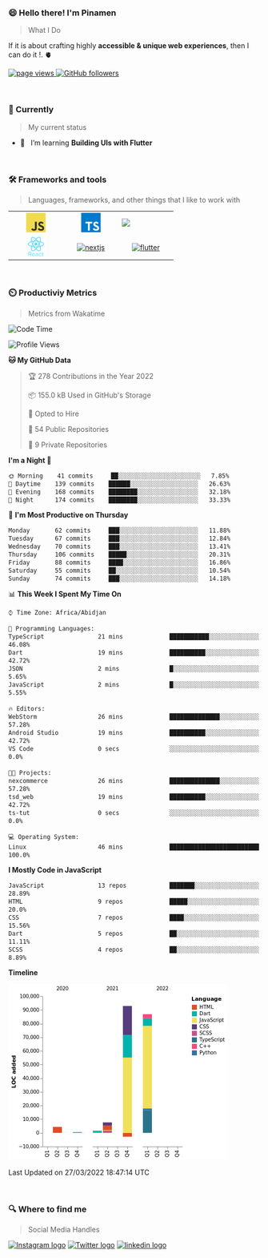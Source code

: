 ### 😄 Hello there! I'm Pinamen
> What I Do 

If it is about crafting highly **accessible & unique web experiences**, then I can do it !. 🫀
<br>

<p align="left">
  <a href="https://github.com/Gyekye/Gyekye">
    <img src="https://komarev.com/ghpvc/?username=Gyekye" alt="page views" />
  </a>
  <a href="https://github.com/Gyekye?tab=followers">
    <img alt="GitHub followers" src="https://img.shields.io/github/followers/Gyekye?color=green&logo=github">
  </a>
</p>

<br>

### 🤳 Currently
> My current status

- :seedling: &nbsp; I’m learning **Building UIs with Flutter**

<br>

### 🛠 Frameworks and tools
> Languages, frameworks, and other things that I like to work with 

<table>
  <tr>
    <td align="center" width="96">
      <a href="https://developer.mozilla.org/en-US/docs/Web/JavaScript" target="_blank" rel="noreferrer"> 
        <img src="https://raw.githubusercontent.com/devicons/devicon/master/icons/javascript/javascript-original.svg" alt="javascript" width="40"                      height="40"/> 
      </a>
    </td>
    <td align="center" width="96">
      <a href="https://www.typescriptlang.org/docs/handbook/typescript-in-5-minutes.html">
         <img src="https://raw.githubusercontent.com/devicons/devicon/master/icons/typescript/typescript-original.svg" alt="typescript" width="40"                      height="40"/> 
      </a>
    </td>
    <td>
        <img src="https://cdn.jsdelivr.net/gh/devicons/devicon/icons/dart/dart-original.svg" />
    </td>
  </tr>
  <tr>
    <td align="center" width="96">
       <a href="https://reactjs.org/" target="_blank" rel="noreferrer"> 
         <img src="https://raw.githubusercontent.com/devicons/devicon/master/icons/react/react-original-wordmark.svg" alt="react" width="40"                     height="40"/>      
      </a> 
    </td>
    <td align="center" width="96">
      <a href="https://nextjs.org/" target="_blank" rel="noreferrer">
        <img src="https://cdn.worldvectorlogo.com/logos/nextjs-2.svg" alt="nextjs" width="40" height="40"/>
      </a> 
    </td>
    <td align="center" width="96">
      <a href="https://flutter.dev" target="_blank" rel="noreferrer"> 
        <img src="https://www.vectorlogo.zone/logos/flutterio/flutterio-icon.svg" alt="flutter" width="40" height="40"/>
      </a> 
    </td>
  </tr>
</table>

<br>

### ⏲️ Productiviy Metrics
> Metrics from Wakatime

<!--START_SECTION:waka-->
![Code Time](http://img.shields.io/badge/Code%20Time-21%20hrs%2036%20mins-blue)

![Profile Views](http://img.shields.io/badge/Profile%20Views-120-blue)

**🐱 My GitHub Data** 

> 🏆 278 Contributions in the Year 2022
 > 
> 📦 155.0 kB Used in GitHub's Storage 
 > 
> 💼 Opted to Hire
 > 
> 📜 54 Public Repositories 
 > 
> 🔑 9 Private Repositories  
 > 
**I'm a Night 🦉** 

```text
🌞 Morning    41 commits     ██░░░░░░░░░░░░░░░░░░░░░░░   7.85% 
🌆 Daytime    139 commits    ██████░░░░░░░░░░░░░░░░░░░   26.63% 
🌃 Evening    168 commits    ████████░░░░░░░░░░░░░░░░░   32.18% 
🌙 Night      174 commits    ████████░░░░░░░░░░░░░░░░░   33.33%

```
📅 **I'm Most Productive on Thursday** 

```text
Monday       62 commits     ███░░░░░░░░░░░░░░░░░░░░░░   11.88% 
Tuesday      67 commits     ███░░░░░░░░░░░░░░░░░░░░░░   12.84% 
Wednesday    70 commits     ███░░░░░░░░░░░░░░░░░░░░░░   13.41% 
Thursday     106 commits    █████░░░░░░░░░░░░░░░░░░░░   20.31% 
Friday       88 commits     ████░░░░░░░░░░░░░░░░░░░░░   16.86% 
Saturday     55 commits     ██░░░░░░░░░░░░░░░░░░░░░░░   10.54% 
Sunday       74 commits     ███░░░░░░░░░░░░░░░░░░░░░░   14.18%

```


📊 **This Week I Spent My Time On** 

```text
⌚︎ Time Zone: Africa/Abidjan

💬 Programming Languages: 
TypeScript               21 mins             ███████████░░░░░░░░░░░░░░   46.08% 
Dart                     19 mins             ██████████░░░░░░░░░░░░░░░   42.72% 
JSON                     2 mins              █░░░░░░░░░░░░░░░░░░░░░░░░   5.65% 
JavaScript               2 mins              █░░░░░░░░░░░░░░░░░░░░░░░░   5.55%

🔥 Editors: 
WebStorm                 26 mins             ██████████████░░░░░░░░░░░   57.28% 
Android Studio           19 mins             ██████████░░░░░░░░░░░░░░░   42.72% 
VS Code                  0 secs              ░░░░░░░░░░░░░░░░░░░░░░░░░   0.0%

🐱‍💻 Projects: 
nexcommerce              26 mins             ██████████████░░░░░░░░░░░   57.28% 
tsd_web                  19 mins             ██████████░░░░░░░░░░░░░░░   42.72% 
ts-tut                   0 secs              ░░░░░░░░░░░░░░░░░░░░░░░░░   0.0%

💻 Operating System: 
Linux                    46 mins             █████████████████████████   100.0%

```

**I Mostly Code in JavaScript** 

```text
JavaScript               13 repos            ███████░░░░░░░░░░░░░░░░░░   28.89% 
HTML                     9 repos             █████░░░░░░░░░░░░░░░░░░░░   20.0% 
CSS                      7 repos             ████░░░░░░░░░░░░░░░░░░░░░   15.56% 
Dart                     5 repos             ██░░░░░░░░░░░░░░░░░░░░░░░   11.11% 
SCSS                     4 repos             ██░░░░░░░░░░░░░░░░░░░░░░░   8.89%

```


**Timeline**

![Chart not found](https://raw.githubusercontent.com/Gyekye/Gyekye/main/charts/bar_graph.png) 


 Last Updated on 27/03/2022 18:47:14 UTC
<!--END_SECTION:waka-->

<br>

### 🔍 Where to find me
> Social Media Handles

[<img src="https://img.shields.io/badge/Instagram-282C34?logo=instagram&logoColor=0077B5" alt="Instagram logo" title="Instagram" height="25" />](https://www.instagram.com/pina_men/)
[<img src="https://img.shields.io/badge/Twitter-282C34?logo=twitter&logoColor=0077B5" alt="Twitter logo" title="twitter" height="25" />](https://www.twitter.com/Gyepina/)
[<img src="https://img.shields.io/badge/LinkedIn-282C34?logo=linkedin&logoColor=0077B5" alt="linkedin logo" title="linkedin" height="25" />](https://www.linkedin.com/in/richmond-gyekye-714028203)
